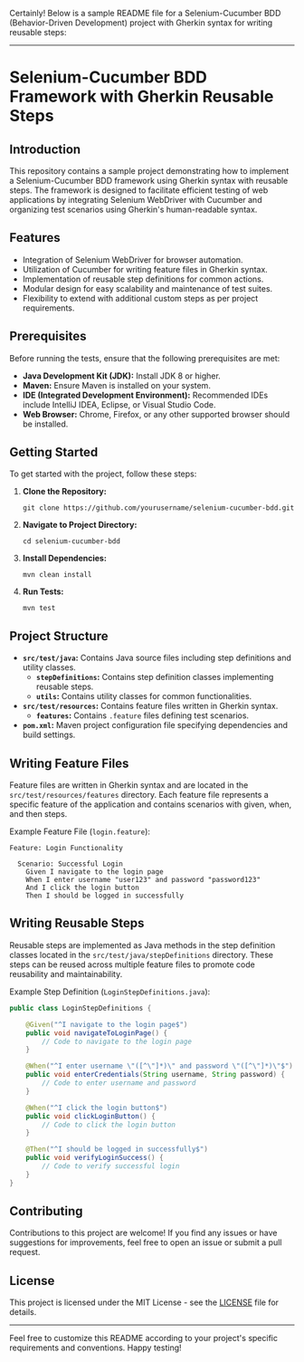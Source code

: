 Certainly! Below is a sample README file for a Selenium-Cucumber BDD (Behavior-Driven Development) project with Gherkin syntax for writing reusable steps:

---

# Selenium-Cucumber BDD Framework with Gherkin Reusable Steps

## Introduction

This repository contains a sample project demonstrating how to implement a Selenium-Cucumber BDD framework using Gherkin syntax with reusable steps. The framework is designed to facilitate efficient testing of web applications by integrating Selenium WebDriver with Cucumber and organizing test scenarios using Gherkin's human-readable syntax.

## Features

- Integration of Selenium WebDriver for browser automation.
- Utilization of Cucumber for writing feature files in Gherkin syntax.
- Implementation of reusable step definitions for common actions.
- Modular design for easy scalability and maintenance of test suites.
- Flexibility to extend with additional custom steps as per project requirements.

## Prerequisites

Before running the tests, ensure that the following prerequisites are met:

- **Java Development Kit (JDK):** Install JDK 8 or higher.
- **Maven:** Ensure Maven is installed on your system.
- **IDE (Integrated Development Environment):** Recommended IDEs include IntelliJ IDEA, Eclipse, or Visual Studio Code.
- **Web Browser:** Chrome, Firefox, or any other supported browser should be installed.

## Getting Started

To get started with the project, follow these steps:

1. **Clone the Repository:**
   ```
   git clone https://github.com/yourusername/selenium-cucumber-bdd.git
   ```

2. **Navigate to Project Directory:**
   ```
   cd selenium-cucumber-bdd
   ```

3. **Install Dependencies:**
   ```
   mvn clean install
   ```

4. **Run Tests:**
   ```
   mvn test
   ```

## Project Structure

- **`src/test/java`:** Contains Java source files including step definitions and utility classes.
  - **`stepDefinitions`:** Contains step definition classes implementing reusable steps.
  - **`utils`:** Contains utility classes for common functionalities.
- **`src/test/resources`:** Contains feature files written in Gherkin syntax.
  - **`features`:** Contains `.feature` files defining test scenarios.
- **`pom.xml`:** Maven project configuration file specifying dependencies and build settings.

## Writing Feature Files

Feature files are written in Gherkin syntax and are located in the `src/test/resources/features` directory. Each feature file represents a specific feature of the application and contains scenarios with given, when, and then steps.

Example Feature File (`login.feature`):
```gherkin
Feature: Login Functionality

  Scenario: Successful Login
    Given I navigate to the login page
    When I enter username "user123" and password "password123"
    And I click the login button
    Then I should be logged in successfully
```

## Writing Reusable Steps

Reusable steps are implemented as Java methods in the step definition classes located in the `src/test/java/stepDefinitions` directory. These steps can be reused across multiple feature files to promote code reusability and maintainability.

Example Step Definition (`LoginStepDefinitions.java`):
```java
public class LoginStepDefinitions {

    @Given("^I navigate to the login page$")
    public void navigateToLoginPage() {
        // Code to navigate to the login page
    }

    @When("^I enter username \"([^\"]*)\" and password \"([^\"]*)\"$")
    public void enterCredentials(String username, String password) {
        // Code to enter username and password
    }

    @When("^I click the login button$")
    public void clickLoginButton() {
        // Code to click the login button
    }

    @Then("^I should be logged in successfully$")
    public void verifyLoginSuccess() {
        // Code to verify successful login
    }
}
```

## Contributing

Contributions to this project are welcome! If you find any issues or have suggestions for improvements, feel free to open an issue or submit a pull request.

## License

This project is licensed under the MIT License - see the [LICENSE](LICENSE) file for details.

---

Feel free to customize this README according to your project's specific requirements and conventions. Happy testing!